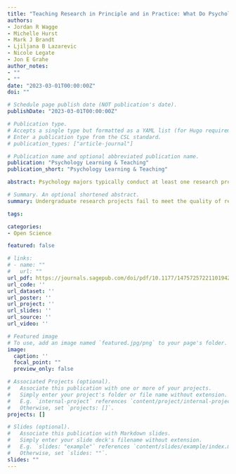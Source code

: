 ```yaml
---
title: "Teaching Research in Principle and in Practice: What Do Psychology Instructors Think of Research Projects in Their Courses?"
authors:
- Jordan R Wagge
- Michelle Hurst
- Mark J Brandt
- Ljiljana B Lazarevic
- Nicole Legate
- Jon E Grahe
author_notes:
- ""
- ""
date: "2023-03-01T00:00:00Z"
doi: ""

# Schedule page publish date (NOT publication's date).
publishDate: "2023-03-01T00:00:00Z"

# Publication type.
# Accepts a single type but formatted as a YAML list (for Hugo requirements).
# Enter a publication type from the CSL standard.
# publication_types: ["article-journal"]

# Publication name and optional abbreviated publication name.
publication: "Psychology Learning & Teaching"
publication_short: "Psychology Learning & Teaching"

abstract: Psychology majors typically conduct at least one research project during their undergraduate studies, yet these projects rarely make a scientific contribution beyond the classroom. In this study, we explored one potential reason for this—that student projects may not be aligned with best practices in the field. In other words, we wondered if there was a mismatch between what instructors teach in principle and what student projects are in practice. To answer this, we asked psychology instructors (n=111) who regularly teach courses involving research projects questions about these projects. Instructors endorsed many of the commonly assumed pitfalls of student projects, such as not using rigorous methodology. Notably, the characteristics of these typical student projects did not align with the qualities instructors reported as being important in research practice. We highlight opportunities to align these qualities by employing resources such as crowdsourced projects specifically developed for student researchers.

# Summary. An optional shortened abstract.
summary: Undergraduate research projects fail to meet the quality of research to make a substantial scientific contribution.

tags:

categories:
- Open Science

featured: false

# links:
# - name: ""
#   url: ""
url_pdf: https://journals.sagepub.com/doi/pdf/10.1177/14757257221101942
url_code: ''
url_dataset: ''
url_poster: ''
url_project: ''
url_slides: ''
url_source: ''
url_video: ''

# Featured image
# To use, add an image named `featured.jpg/png` to your page's folder. 
image:
  caption: ''
  focal_point: ""
  preview_only: false

# Associated Projects (optional).
#   Associate this publication with one or more of your projects.
#   Simply enter your project's folder or file name without extension.
#   E.g. `internal-project` references `content/project/internal-project/index.md`.
#   Otherwise, set `projects: []`.
projects: []

# Slides (optional).
#   Associate this publication with Markdown slides.
#   Simply enter your slide deck's filename without extension.
#   E.g. `slides: "example"` references `content/slides/example/index.md`.
#   Otherwise, set `slides: ""`.
slides: ""
---
```



